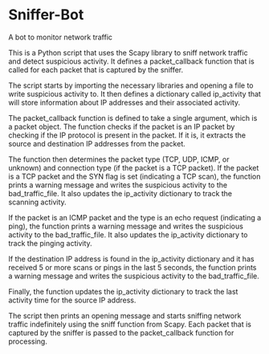 # Sniffer-Bot
A bot to monitor network traffic

This is a Python script that uses the Scapy library to sniff network traffic and detect suspicious activity. It defines a packet_callback function that is called for each packet that is captured by the sniffer.

The script starts by importing the necessary libraries and opening a file to write suspicious activity to. It then defines a dictionary called ip_activity that will store information about IP addresses and their associated activity.

The packet_callback function is defined to take a single argument, which is a packet object. The function checks if the packet is an IP packet by checking if the IP protocol is present in the packet. If it is, it extracts the source and destination IP addresses from the packet.

The function then determines the packet type (TCP, UDP, ICMP, or unknown) and connection type (if the packet is a TCP packet). If the packet is a TCP packet and the SYN flag is set (indicating a TCP scan), the function prints a warning message and writes the suspicious activity to the bad_traffic_file. It also updates the ip_activity dictionary to track the scanning activity.

If the packet is an ICMP packet and the type is an echo request (indicating a ping), the function prints a warning message and writes the suspicious activity to the bad_traffic_file. It also updates the ip_activity dictionary to track the pinging activity.

If the destination IP address is found in the ip_activity dictionary and it has received 5 or more scans or pings in the last 5 seconds, the function prints a warning message and writes the suspicious activity to the bad_traffic_file.

Finally, the function updates the ip_activity dictionary to track the last activity time for the source IP address.

The script then prints an opening message and starts sniffing network traffic indefinitely using the sniff function from Scapy. Each packet that is captured by the sniffer is passed to the packet_callback function for processing.
